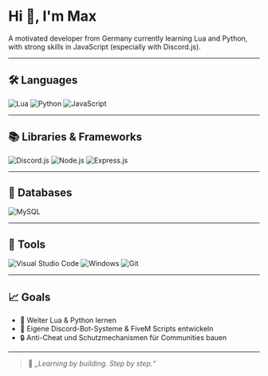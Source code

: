 # Hi 👋, I'm Max

A motivated developer from Germany currently learning Lua and Python, with strong skills in JavaScript (especially with Discord.js).

---

## 🛠️ Languages
![Lua](https://img.shields.io/badge/LUA-000000?style=for-the-badge&logo=lua&logoColor=white)
![Python](https://img.shields.io/badge/PYTHON-3776AB?style=for-the-badge&logo=python&logoColor=white)
![JavaScript](https://img.shields.io/badge/JAVASCRIPT-F7DF1E?style=for-the-badge&logo=javascript&logoColor=black)

---

## 📚 Libraries & Frameworks
![Discord.js](https://img.shields.io/badge/DISCORD.JS-5865F2?style=for-the-badge&logo=discord&logoColor=white)
![Node.js](https://img.shields.io/badge/NODE.JS-339933?style=for-the-badge&logo=nodedotjs&logoColor=white)
![Express.js](https://img.shields.io/badge/EXPRESS.JS-000000?style=for-the-badge&logo=express&logoColor=white)

---

## 💾 Databases
![MySQL](https://img.shields.io/badge/MYSQL-4479A1?style=for-the-badge&logo=mysql&logoColor=white)

---

## 🧰 Tools
![Visual Studio Code](https://img.shields.io/badge/VSCODE-007ACC?style=for-the-badge&logo=visualstudiocode&logoColor=white)
![Windows](https://img.shields.io/badge/WINDOWS-0078D6?style=for-the-badge&logo=windows&logoColor=white)
![Git](https://img.shields.io/badge/GIT-F05032?style=for-the-badge&logo=git&logoColor=white)

---

## 📈 Goals

- 🧠 Weiter Lua & Python lernen  
- 🚀 Eigene Discord-Bot-Systeme & FiveM Scripts entwickeln  
- 🔒 Anti-Cheat und Schutzmechanismen für Communities bauen

---

> 💬 _„Learning by building. Step by step.“_

